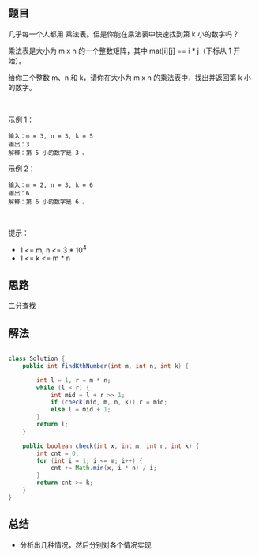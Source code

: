 
## 题目

几乎每一个人都用 乘法表。但是你能在乘法表中快速找到第 k 小的数字吗？

乘法表是大小为 m x n 的一个整数矩阵，其中 mat[i][j] == i * j（下标从 1 开始）。

给你三个整数 m、n 和 k，请你在大小为 m x n 的乘法表中，找出并返回第 k 小的数字。

 

示例 1：


    输入：m = 3, n = 3, k = 5
    输出：3
    解释：第 5 小的数字是 3 。
示例 2：


    输入：m = 2, n = 3, k = 6
    输出：6
    解释：第 6 小的数字是 6 。
 

提示：

- 1 <= m, n <= 3 * 10<sup>4</sup>
- 1 <= k <= m * n


## 思路

二分查找

## 解法
```java

class Solution {
    public int findKthNumber(int m, int n, int k) {

        int l = 1, r = m * n;
        while (l < r) {
            int mid = l + r >> 1;
            if (check(mid, m, n, k)) r = mid;
            else l = mid + 1;
        }
        return l;
    }

    public boolean check(int x, int m, int n, int k) {
        int cnt = 0;
        for (int i = 1; i <= m; i++) {
            cnt += Math.min(x, i * n) / i;
        }
        return cnt >= k;
    }
}
```

## 总结

- 分析出几种情况，然后分别对各个情况实现 
